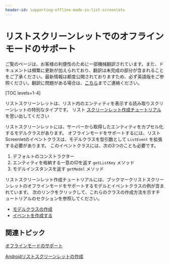 ```yaml
---
header-id: supporting-offline-mode-in-list-screenlets
---
```


# リストスクリーンレットでのオフラインモードのサポート

<p class="alert alert-info"><span class="wysiwyg-color-blue120">ご覧のページは、お客様の利便性のために一部機械翻訳されています。また、ドキュメントは頻繁に更新が加えられており、翻訳は未完成の部分が含まれることをご了承ください。最新情報は都度公開されておりますため、必ず英語版をご参照ください。翻訳に問題がある場合は、<a href="mailto:support-content-jp@liferay.com">こちら</a>までご連絡ください。</span></p>

[TOC levels=1-4]

リストスクリーンレットは、リスト内のエンティティを表示する読み取りスクリーンレットの特別なタイプです。 リスト [スクリーンレット作成チュートリアル](/docs/7-1/tutorials/-/knowledge_base/t/creating-android-list-screenlets) を思い出してください

リストスクリーンレットには、サーバーから取得したエンティティをカプセル化するモデルクラスがあります。 オフラインモードをサポートするには、リストScreenletのイベントクラスは、モデルクラスを型引数として `ListEvent` を拡張する必要があります。 このイベントクラスには、次の3つのことも必要です。</p> 

1.  デフォルトのコンストラクター
2.  エンティティを格納する一意のIDを返す `getListKey` メソッド
3.  モデルインスタンスを返す `getModel` メソッド

リストスクリーンレット作成チュートリアルには、ブックマークリストスクリーンレットのオフラインモードをサポートするモデルとイベントクラスの例が含まれています。 次のリンクをクリックして、これらのクラスの作成方法を示すチュートリアルのセクションを参照してください。

  - [モデルクラスの作成](/docs/7-1/tutorials/-/knowledge_base/t/creating-the-model-class)
  - [イベントを作成する](/docs/7-1/tutorials/-/knowledge_base/t/creating-the-interactor-0#creating-the-screenlets-event)



## 関連トピック

[オフラインモードのサポート](/docs/7-1/tutorials/-/knowledge_base/t/supporting-offline-mode)

[Androidリストスクリーンレットの作成](/docs/7-1/tutorials/-/knowledge_base/t/creating-android-list-screenlets)
